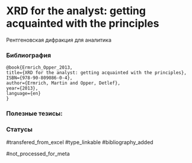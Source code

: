 # XRD for the analyst: getting acquainted with the principles

Рентгеновская дифракция для аналитика

### Библиография
```
@book{Ermrich_Opper_2013,
title={XRD for the analyst: getting acquainted with the principles},
ISBN={978-90-809086-0-4},
author={Ermrich, Martin and Opper, Detlef},
year={2013},
language={en}
}
```

### Полезные тезисы:

### Статусы
#transfered_from_excel 
#type_linkable 
#bibliography_added

#not_processed_for_meta
